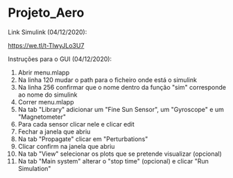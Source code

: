 # Projeto_Aero
 
Link Simulink (04/12/2020):

https://we.tl/t-TlwyJLo3U7

Instruções para o GUI (04/12/2020):

1. Abrir menu.mlapp
2. Na linha 120 mudar o path para o ficheiro onde está o simulink
3. Na linha 256 confirmar que o nome dentro da função "sim" corresponde ao nome do simulink
4. Correr menu.mlapp
5. Na tab "Library" adicionar um "Fine Sun Sensor", um "Gyroscope" e um "Magnetometer"
6. Para cada sensor clicar nele e clicar edit
7. Fechar a janela que abriu
8. Na tab "Propagate" clicar em "Perturbations"
9. Clicar confirm na janela que abriu
10. Na tab "View" selecionar os plots que se pretende visualizar (opcional)
11. Na tab "Main system" alterar o "stop time" (opcional) e clicar "Run Simulation"

